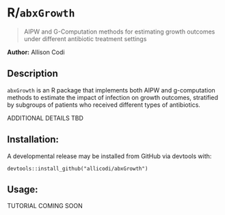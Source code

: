 # R/`abxGrowth`

> AIPW and G-Computation methods for estimating growth outcomes under different antibiotic treatment settings 

**Author:** Allison Codi

## Description

`abxGrowth` is an R package that implements both AIPW and g-computation methods to estimate the impact of infection on growth outcomes, stratified by subgroups of patients who received different types of antibiotics.

ADDITIONAL DETAILS TBD

## Installation:

A developmental release may be installed from GitHub via devtools with:

```devtools::install_github("allicodi/abxGrowth")```

## Usage:

TUTORIAL COMING SOON